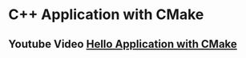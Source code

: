 # C++ Application with CMake
## Youtube Video [Hello Application with CMake](https://youtu.be/j6mQdfqI44w)
